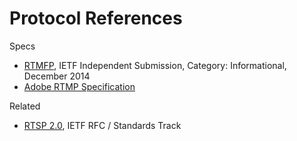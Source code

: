 # Protocol References

Specs
* [RTMFP](https://tools.ietf.org/html/rfc7425), IETF Independent Submission, Category: Informational, December 2014
* [Adobe RTMP Specification](www.adobe.com/content/dam/acom/en/devnet/rtmp/pdf/rtmp_specification_1.0.pdf)


Related
* [RTSP 2.0](https://tools.ietf.org/html/rfc7826), IETF RFC / Standards Track